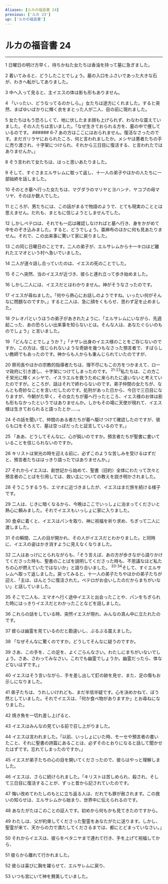 ```yaml
---
Aliases: [ルカの福音書 24]
previous: ['ルカ 23']
up: ['ルカの福音書']
---
```

# ルカの福音書 24

***




1 
日曜日の明け方早く、待ちかねた女たちは香油を持って墓に急ぎました。 



2 
着いてみると、どうしたことでしょう。墓の入口をふさいであった大きな石が、わきへ転がしてありました。 



3 
中へ入って見ると、主イエスの体は影も形もありません。 



4 
「いったい、どうなってるのかしら。」女たちは途方にくれました。すると突然、まばゆいばかりに輝く衣をまとった人が二人、目の前に現れました。 



5 
女たちはもう恐ろしくて、地に伏したまま顔も上げられず、わなわな震えていました。その人たちは言いました。「なぜ生きておられる方を、墓の中で捜しているのです。 ###### 6-7 あの方はここにはおられません。復活なさったのです。まだガリラヤにおられたころ、何と言われましたか。メシヤは悪者たちの手に売り渡され、十字架につけられ、それから三日目に復活する、と言われたではありませんか。」 



8 
そう言われて女たちは、はっと思いあたりました。 



9 
そして、すぐさまエルサレムに取って返し、十一人の弟子やほかの人たちに一部始終を話しました。 



10 
そのとき墓へ行った女たちは、マグダラのマリヤとヨハンナ、ヤコブの母マリヤ、そのほか数人でした。 



11 
ところが、男たちには、この話がまるで物語のようで、とても現実のこととは思えません。だれも、まともに信じようとしませんでした。 



12 
しかしペテロは、それでも一応は確認しなければと墓へ行き、身をかがめて中をのぞき込みました。すると、どうでしょう。亜麻布のほかに何も見あたりません。それで、この出来事に驚いて家に戻りました。 



13 
この同じ日曜日のことです。二人の弟子が、エルサレムから十一キロほど離れたエマオという村へ急いでいました。 



14 
二人が道々話し合っていたのは、イエスの死のことでした。 



15 
そこへ突然、当のイエスが近づき、彼らと連れ立って歩き始めました。 



16 
しかし二人には、イエスだとはわかりません。神がそうなさったのです。 



17 
イエスが尋ねました。「何やら熱心にお話しのようですね。いったい何がそんなに問題なのですか。」すると二人は、急に顔をくもらせ、思わず足を止めました。 



18 
クレオパというほうの弟子があきれたように、「エルサレムにいながら、先週起こった、あの恐ろしい出来事を知らないとは。そんな人は、あなたぐらいのものでしょう」と言いました。 



19 
「どんなことでしょうか？」「ナザレ出身のイエス様のことをご存じないのですか。この方は、信じられないような奇跡を幾つもなさった預言者で、すばらしい教師でもあったのです。神からも人からも重んじられていたのですが、 



20 
祭司長やほかの宗教的指導者たちは、理不尽にもこの方をつかまえて、ローマ政府に引き渡し、十字架につけてしまったのです。 <sup class="versenum">21-23</sup>私たちは、この方こそ栄光に輝くメシヤで、イスラエルを救うために来られたに違いないと考えていたのですが。ところが、話はそれで終わらないのです。弟子仲間の女たちが、なんとも奇妙なことを言いだしたのです。処刑があった日から、今日で三日目になりますが、今朝がた早く、その女たちが墓へ行ったところ、イエス様のお体は影も形もなかったというではありませんか。しかもその場に天使が現れて、イエス様は生きておられると語ったとか……。 



24 
その話を聞いて、仲間のある者たちが墓へ駆けつけて確認したのですが、彼らも口をそろえて、墓は空っぽだったと証言しているのです。」 



25 
「ああ、どうしてそんなに、心が鈍いのですか。預言者たちが聖書に書いていることを信じられないのですか。 



26 
キリストは栄光の時を迎える前に、必ずこのような苦しみを受けるはずだと、預言者たちははっきり語ったではありませんか。」 



27 
それからイエスは、創世記から始めて、聖書（旧約）全体にわたって次々と預言者のことばを引用しては、救い主についての教えを説き明かされました。 



28 
そうこうするうち、エマオに近づきましたが、イエスはまだ旅を続ける様子です。 



29 
二人は、じきに暗くなるから、今晩はここでいっしょに泊まってくださいと熱心に頼みました。それでイエスもいっしょに家に入りました。 



30 
食卓に着くと、イエスはパンを取り、神に祝福を祈り求め、ちぎって二人に渡しました。 



31 
その瞬間、二人の目が開かれ、その人がイエスだとわかりました。と同時に、イエスの姿はかき消すように見えなくなりました。 



32 
二人はあっけにとられながらも、「そう言えば、あの方が歩きながら語りかけてくださった時も、聖書のことばを説明してくださった時も、不思議なほど私たちの心が燃えていたではないか」と語り合いました。 <sup class="versenum">33-34</sup>そして、すぐエルサレムへ取って返しました。戻ってみると、十一人の弟子たちやほかの弟子たちが迎え、「主は、ほんとうに復活された。ペテロがお会いしたのだからまちがいない」と話していました。 



35 
そこで二人も、エマオへ行く途中イエスと出会ったことや、パンをちぎられた時にはっきりイエスだとわかったことなどを話しました。 



36 
これらの話をしている時、突然イエスが現れ、みんなの真ん中に立たれたのです。 



37 
彼らは幽霊を見ているのだと勘違いし、ぶるぶる震えました。 



38 
「なぜそんなに驚くのですか。どうしてそんなに疑うのですか。 



39 
さあ、この手を、この足を、よくごらんなさい。わたしにまちがいないでしょう。さあ、さわってみなさい。これでも幽霊でしょうか。幽霊だったら、体などないはずです。」 



40 
イエスはそう言いながら、手を差し出して釘の跡を見せ、また、足の傷もお示しになりました。 



41 
弟子たちは、うれしいけれども、まだ半信半疑です。心を決めかねて、ぼう然としていました。それでイエスは、「何か食べ物がありますか」とお尋ねになりました。 



42 
焼き魚を一切れ差し上げると、 



43 
イエスはみんなの見ている前で召し上がりました。 



44 
イエスは言われました。「以前、いっしょにいた時、モーセや預言者の書いたこと、それに聖書の詩篇にあることは、必ずそのとおりになると話して聞かせたはずです。忘れてしまったのですか。」 



45 
イエスが弟子たちの心の目を開いてくださったので、彼らはやっと理解しました。 



46 
イエスは、さらに続けられました。「キリストは苦しめられ、殺され、そして三日目に復活することが、ずっと昔から記されていたのです。 



47 
悔い改めてわたしのもとに立ち返る人は、だれでも罪が赦されます。この救いの知らせは、エルサレムから始まり、世界中に伝えられるのです。 



48 
あなたがたはこのことの証人です。初めから何もかも見てきたのですから。 



49 
わたしは、父が約束してくださった聖霊をあなたがたに送ります。しかし、聖霊が来て、天からの力で満たしてくださるまでは、都にとどまっていなさい。」 



50 
それからイエスは、彼らをベタニヤまで連れて行き、手を上げて祝福してから、 



51 
彼らから離れて行かれました。 



52 
彼らは喜びに胸を躍らせて、エルサレムに戻り、 



53 
いつも宮にいて神を賛美していました。
